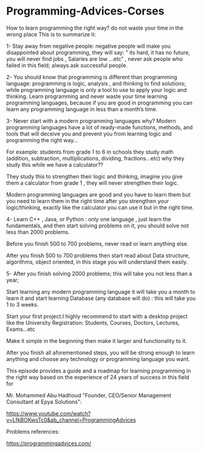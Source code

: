 # Programming-Advices-Corses
How to learn programming the right way? do not waste your time in the wrong place This is to summarize it:

1- Stay away from negative people: negative people will make you disappointed about programming, they will say: ” its hard, it has no future, you will never find jobs , Salaries are low …etc” , never ask people who failed in this field; always ask successful people.

2- You should know that programming is different than programming language: programming is logic, analysis , and thinking to find solutions; while programming language is only a tool to use to apply your logic and thinking. Learn programming and never waste your time learning programming languages, because if you are good in programming you can learn any programming language in less than a month’s time.

3- Never start with a modern programming languages why? Modern programming languages have a lot of ready-made functions, methods, and tools that will deceive you and prevent you from learning logic and programming the right way…

For example: students from grade 1 to 6 in schools they study math (addition, subtraction, multiplications, dividing, fractions…etc) why they study this while we have a calculator??

They study this to strengthen their logic and thinking, imagine you give them a calculator from grade 1 , they will never strengthen their logic.

Modern programming languages are good and you have to learn them but you need to learn them in the right time after you strengthen your logic/thinking, exactly like the calculator you can use it but in the right time.

4- Learn C++ , Java, or Python : only one language , just learn the fundamentals, and then start solving problems on it, you should solve not less than 2000 problems.

Before you finish 500 to 700 problems, never read or learn anything else.

After you finish 500 to 700 problems then start read about Data structure, algorithms, object oriented, in this stage you will understand them easily.

5- After you finish solving 2000 problems; this will take you not less than a year;

Start learning any modern programming language it will take you a month to learn it and start learning Database (any database will do) : this will take you 1 to 3 weeks.

Start your first project:I highly recommend to start with a desktop project like the University Registration: Students, Courses, Doctors, Lectures, Exams…etc

Make it simple in the beginning then make it larger and functionality to it.

After you finish all aforementioned steps, you will be strong enough to learn anything and choose any technology or programming language you want.

This episode provides a guide and a roadmap for learning programming in the right way based on the experience of 24 years of success in this field for

Mr. Mohammed Abu Hadhoud "Founder, CEO/Senior Management Consultant at Epya Solutions":

https://www.youtube.com/watch?v=LfkBOKwsTc0&ab_channel=ProgrammingAdvices

Problems references:

https://programmingadvices.com/
